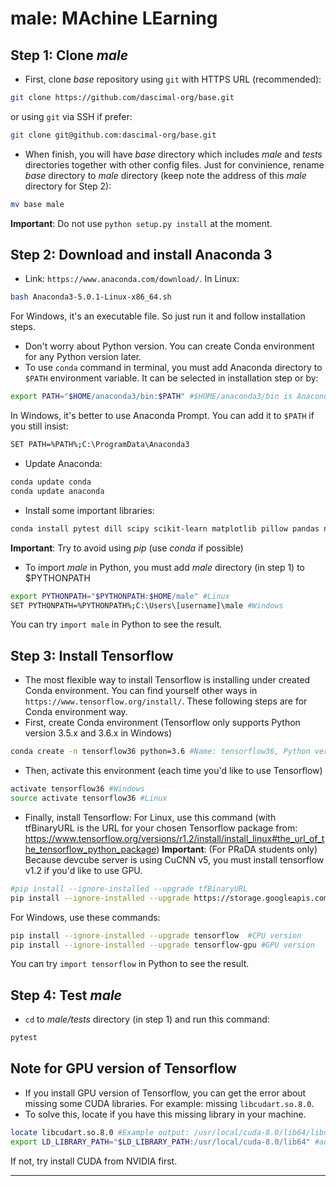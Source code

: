 # male: MAchine LEarning

## Step 1: Clone *male*

- First, clone *base* repository using `git` with HTTPS URL (recommended):
```sh
git clone https://github.com/dascimal-org/base.git
```
or using `git` via SSH if prefer:
```sh
git clone git@github.com:dascimal-org/base.git
```
- When finish, you will have *base* directory which includes *male* and *tests* directories together with other config files. Just for convinience, rename *base* directory to *male* directory (keep note the address of this *male* directory for Step 2):
```sh
mv base male
```
**Important**: Do not use `python setup.py install` at the moment.

## Step 2: Download and install Anaconda 3 
- Link: `https://www.anaconda.com/download/`. In Linux:
```sh
bash Anaconda3-5.0.1-Linux-x86_64.sh
```
For Windows, it's an executable file. So just run it and follow installation steps.
- Don't worry about Python version. You can create Conda environment for any Python version later.
- To use `conda` command in terminal, you must add Anaconda directory to `$PATH` environment variable. It can be selected in installation step or by:
```sh
export PATH="$HOME/anaconda3/bin:$PATH" #$HOME/anaconda3/bin is Anaconda directory
```
In Windows, it's better to use Anaconda Prompt. You can add it to `$PATH` if you still insist:
```sh
SET PATH=%PATH%;C:\ProgramData\Anaconda3
```

- Update Anaconda:
```sh
conda update conda
conda update anaconda
```
- Install some important libraries:
```sh
conda install pytest dill scipy scikit-learn matplotlib pillow pandas networkx
```
**Important**: Try to avoid using *pip* (use *conda* if possible)

- To import *male* in Python, you must add *male* directory (in step 1) to $PYTHONPATH
```sh
export PYTHONPATH="$PYTHONPATH:$HOME/male" #Linux
SET PYTHONPATH=%PYTHONPATH%;C:\Users\[username]\male #Windows
```
You can try `import male` in Python to see the result.

## Step 3: Install Tensorflow

- The most flexible way to install Tensorflow is installing under created Conda environment. You can find yourself other ways in `https://www.tensorflow.org/install/`. These following steps are for Conda environment way.
- First, create Conda environment (Tensorflow only supports Python version 3.5.x and 3.6.x in Windows)
```sh
conda create -n tensorflow36 python=3.6 #Name: tensorflow36, Python version: 3.6
```

- Then, activate this environment (each time you'd like to use Tensorflow)
```sh
activate tensorflow36 #Windows
source activate tensorflow36 #Linux
```

- Finally, install Tensorflow: For Linux, use this command (with tfBinaryURL is the URL for your chosen Tensorflow package from: https://www.tensorflow.org/versions/r1.2/install/install_linux#the_url_of_the_tensorflow_python_package) 
**Important**: (For PRaDA students only) Because devcube server is using CuCNN v5, you must install tensorflow v1.2 if you'd like to use GPU.
```sh
#pip install --ignore-installed --upgrade tfBinaryURL
pip install --ignore-installed --upgrade https://storage.googleapis.com/tensorflow/linux/gpu/tensorflow_gpu-1.2.1-cp36-cp36m-linux_x86_64.whl #example of tensorflow 1.2.1 for Python 3.6 GPU
```
For Windows, use these commands:
```sh
pip install --ignore-installed --upgrade tensorflow  #CPU version
pip install --ignore-installed --upgrade tensorflow-gpu #GPU version
```
You can try `import tensorflow` in Python to see the result.

## Step 4: Test *male*

- `cd` to *male/tests* directory (in step 1) and run this command:
```sh
pytest
```

## Note for GPU version of Tensorflow
- If you install GPU version of Tensorflow, you can get the error about missing some CUDA libraries. For example: missing `libcudart.so.8.0`.
- To solve this, locate if you have this missing library in your machine. 
```sh
locate libcudart.so.8.0 #Example output: /usr/local/cuda-8.0/lib64/libcudart.so.8.0
export LD_LIBRARY_PATH="$LD_LIBRARY_PATH:/usr/local/cuda-8.0/lib64" #add this directory to LD_LIBRARY_PATH)
```

If not, try install CUDA from NVIDIA first.

------------------
